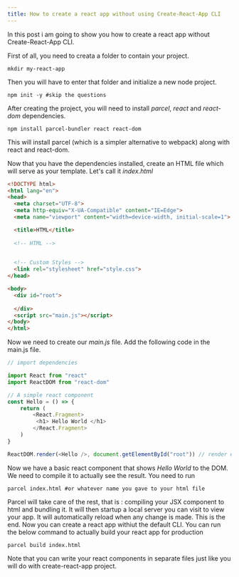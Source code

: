 ```yaml
---
title: How to create a react app without using Create-React-App CLI
---
```


In this post i am going to show you how to create a react app without Create-React-App CLI.

First of all, you need to creata a folder to contain your project.
```shell
mkdir my-react-app
```
Then you will have to enter that folder and initialize a new node project.
```shell
npm init -y #skip the questions
```
After creating the project, you will need to install _parcel_, _react_ and _react-dom_ dependencies.
```shell
npm install parcel-bundler react react-dom
```
This will install parcel (which is a simpler alternative to webpack) along with react and react-dom.

Now that you have the dependencies installed, create an HTML file which will serve as your template.
Let's call it _index.html_
```html
<!DOCTYPE html>
<html lang="en">
<head>
  <meta charset="UTF-8">
  <meta http-equiv="X-UA-Compatible" content="IE=Edge">
  <meta name="viewport" content="width=device-width, initial-scale=1">

  <title>HTML</title>
  
  <!-- HTML -->
  

  <!-- Custom Styles -->
  <link rel="stylesheet" href="style.css">
</head>

<body>
  <div id="root">
    
  </div>
  <script src="main.js"></script>
</body>
</html>
```
Now we need to create our _main.js_ file.
Add the following code in the main.js file.
```javascript
// import dependencies

import React from "react"
import ReactDOM from "react-dom"

// A simple react component
const Hello = () => {
	return (
		<React.Fragment>
		 <h1> Hello World </h1>
		</React.Fragment>
	)
}

ReactDOM.render(<Hello />, document.getElementById("root")) // render element on div with ID of 'root'
```
Now we have a basic react component that shows _Hello World_ to the DOM.
We need to compile it to actually see the result.
You need to run
```shell
parcel index.html #or whatever name you gave to your html file
```
Parcel will take care of the rest, that is : compiling your JSX component to html and bundling it. It will then startup a local server you can visit to view your app. It will automatically reload when any change is made.
This is the end. Now you can create a react app withiut the default CLI. 
You can run the below command to actually build your react app for production
```shell
parcel build index.html
```
Note that you can write your react components in separate files just like you will do with create-react-app project.
